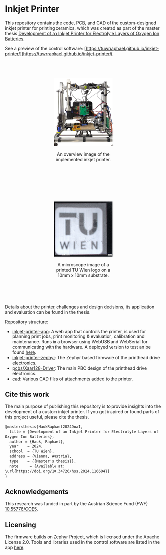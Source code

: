 # Inkjet Printer
This repository contains the code, PCB, and CAD of the custom-designed inkjet printer for printing ceramics, which was created as part of the master thesis [Development of an Inkjet Printer for Electrolyte Layers of Oxygen Ion Batteries](https://doi.org/10.34726/hss.2024.116604).

See a preview of the control software: [https://tuwrraphael.github.io/inkjet-printer/](https://tuwrraphael.github.io/inkjet-printer/).

<div style="display: flex; justify-content: center; align-items: center; flex-wrap: wrap; max-width:60%; margin: 0 auto;">
  <div style="flex: 2; text-align: center; margin: 4em;">
    <img src="./doc/printer_gesamt.jpg" alt="An overview image of the implemented inkjet printer."/>
    <p>An overview image of the implemented inkjet printer.</p>
  </div>
  <div style="flex: 1; text-align: center;  margin: 4em;">
    <img src="./doc/000125.jpg" alt="A microscope image of a printed TU Wien logo."/>
    <p>A microscope image of a printed TU Wien logo on a 10mm x 10mm substrate.</p>
  </div>
</div>

Details about the printer, challenges and design decisions, its application and evaluation can be found in the thesis.

Repository structure:
* [inkjet-printer-app](inkjet-printer-app): A web app that controls the printer, is used for planning print jobs, print monitoring & evaluation, calibration and maintenance. Runs in a browser using WebUSB and WebSerial for communicating with the hardware. A deployed version to test an be found [here](https://tuwrraphael.github.io/inkjet-printer/).
* [inkjet-printer-zephyr](inkjet-printer-zephyr): The Zephyr based firmware of the printhead drive electronics.
* [pcbs/Xaar128-Driver](pcbs/Xaar128-Driver): The main PBC design of the printhead drive electronics.
* [cad](cad): Various CAD files of attachments added to the printer.

## Cite this work
The main purpose of publishing this repository is to provide insights into the development of a custom inkjet printer. If you got inspired or found parts of this project useful, please cite the thesis.
~~~
@mastersthesis{HaukRaphael2024DoaI,
  title = {Development of an Inkjet Printer for Electrolyte Layers of Oxygen Ion Batteries},
  author = {Hauk, Raphael},
  year    = 2024,
  school  = {TU Wien},
  address = {Vienna, Austria},
  type    = {{Master's thesis}},
  note     = {Available at: \url{https://doi.org/10.34726/hss.2024.116604}}
}
~~~

## Acknowledgements
This research was funded in part by the Austrian Science Fund (FWF) [10.55776/COE5](https://doi.org/10.55776/COE5).

## Licensing
The firmware builds on Zephyr Project, which is licensed under the Apache License 2.0.
Tools and libraries used in the control software are listed in the app [here](https://tuwrraphael.github.io/inkjet-printer/info).